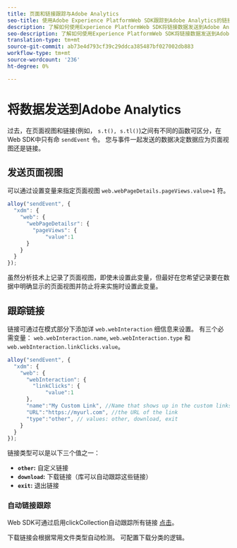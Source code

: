 ```yaml
---
title: 页面和链接跟踪与Adobe Analytics
seo-title: 使用Adobe Experience PlatformWeb SDK跟踪到Adobe Analytics的链接
description: 了解如何使用Experience PlatformWeb SDK将链接数据发送到Adobe Analytics
seo-description: 了解如何使用Experience PlatformWeb SDK将链接数据发送到Adobe Analytics
translation-type: tm+mt
source-git-commit: ab73e4d793cf39c29ddca385487bf027002db883
workflow-type: tm+mt
source-wordcount: '236'
ht-degree: 0%

---
```



# 将数据发送到Adobe Analytics

过去，在页面视图和链接(例如， `s.t(), s.tl()`)之间有不同的函数可区分，在Web SDK中只有命 `sendEvent` 令。 您与事件一起发送的数据决定数据应为页面视图还是链接。

## 发送页面视图

可以通过设置变量来指定页面视图 `web.webPageDetails.pageViews.value=1` 符。

```javascript
alloy("sendEvent", {
  "xdm": {
    "web": {
      "webPageDetailsr": {
        "pageViews": {
            "value":1
      }
    }
  }
});
```

虽然分析技术上记录了页面视图，即使未设置此变量，但最好在您希望记录要在数据中明确显示的页面视图并防止将来实施时设置此变量。

## 跟踪链接

链接可通过在模式部分下添加详 `web.webInteraction` 细信息来设置。 有三个必需变量： `web.webInteraction.name`, `web.webInteraction.type` 和 `web.webInteraction.linkClicks.value`。

```javascript
alloy("sendEvent", {
  "xdm": {
    "web": {
      "webInteraction": {
        "linkClicks": {
            "value":1
      },
      "name":"My Custom Link", //Name that shows up in the custom links report
      "URL":"https://myurl.com", //the URL of the link
      "type":"other", // values: other, download, exit
    }
  }
});
```

链接类型可以是以下三个值之一：

* **`other`:** 自定义链接
* **`download`:** 下载链接（库可以自动跟踪这些链接）
* **`exit`:** 退出链接

### 自动链接跟踪

Web SDK可通过启用clickCollection自动跟踪所有链接 [点击](../../fundamentals/configuring-the-sdk.md#clickCollectionEnabled)。

下载链接会根据常用文件类型自动检测。 可配置下载分类的逻辑。
